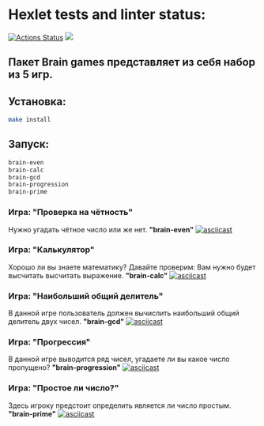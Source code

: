 # Hexlet tests and linter status:
[![Actions Status](https://github.com/dorrety/frontend-project-44/workflows/hexlet-check/badge.svg)](https://github.com/dorrety/frontend-project-44/actions)
<a href="https://codeclimate.com/github/dorrety/frontend-project-44/maintainability"><img src="https://api.codeclimate.com/v1/badges/39d7cfc63d7ea3512892/maintainability" /></a>

## Пакет Brain games представляет из себя набор из 5 игр.


## Установка:

```bash
make install
```

## Запуск:

```bash
brain-even
brain-calc
brain-gcd
brain-progression
brain-prime
```


### Игра: "Проверка на чётность"
Нужно угадать чётное число или же нет.
**"brain-even"**
[![asciicast](https://asciinema.org/a/JXVwb5pSZGORJm4Gs93Uo1asa.svg)](https://asciinema.org/a/JXVwb5pSZGORJm4Gs93Uo1asa.svg)


### Игра: "Калькулятор"
Хорошо ли вы знаете математику? Давайте проверим: Вам нужно будет высчитать высчитать выражение.
**"brain-calc"**
[![asciicast](https://asciinema.org/a/MKwaD48B8okedFF55U7oslQfz)](https://asciinema.org/a/MKwaD48B8okedFF55U7oslQfz)


### Игра: "Наибольший общий делитель"
В данной игре пользователь должен вычислить наибольший общий делитель двух чисел.
**"brain-gcd"**
[![asciicast](https://asciinema.org/a/Fz29rac9DThNMQN1cGGFYs2Nk)](https://asciinema.org/a/Fz29rac9DThNMQN1cGGFYs2Nk)


### Игра: "Прогрессия"
В данной игре выводится ряд чисел, угадаете ли вы какое число пропущено?
**"brain-progression"**
[![asciicast](https://asciinema.org/a/875orPIyAO9tyw71jwfoWxH0I)](https://asciinema.org/a/875orPIyAO9tyw71jwfoWxH0I)


### Игра: "Простое ли число?"
Здесь игроку предстоит определить является ли число простым.
**"brain-prime"**
[![asciicast](https://asciinema.org/a/CevjszAZ1Y3rNnVQ4fjcMDsqr)](https://asciinema.org/a/CevjszAZ1Y3rNnVQ4fjcMDsqr)